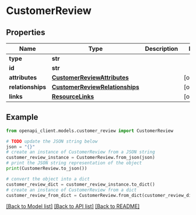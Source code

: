 # CustomerReview


## Properties

Name | Type | Description | Notes
------------ | ------------- | ------------- | -------------
**type** | **str** |  | 
**id** | **str** |  | 
**attributes** | [**CustomerReviewAttributes**](CustomerReviewAttributes.md) |  | [optional] 
**relationships** | [**CustomerReviewRelationships**](CustomerReviewRelationships.md) |  | [optional] 
**links** | [**ResourceLinks**](ResourceLinks.md) |  | [optional] 

## Example

```python
from openapi_client.models.customer_review import CustomerReview

# TODO update the JSON string below
json = "{}"
# create an instance of CustomerReview from a JSON string
customer_review_instance = CustomerReview.from_json(json)
# print the JSON string representation of the object
print(CustomerReview.to_json())

# convert the object into a dict
customer_review_dict = customer_review_instance.to_dict()
# create an instance of CustomerReview from a dict
customer_review_from_dict = CustomerReview.from_dict(customer_review_dict)
```
[[Back to Model list]](../README.md#documentation-for-models) [[Back to API list]](../README.md#documentation-for-api-endpoints) [[Back to README]](../README.md)


